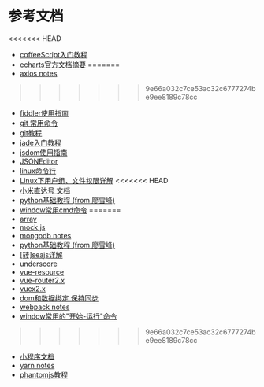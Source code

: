 参考文档
=======

<!-- links -->
<<<<<<< HEAD
+ [coffeeScript入门教程](./docs/coffeeScript_note.md)
+ [echarts官方文档摘要](./docs/echarts教程.md)
=======
+ [axios notes](./docs/axios_note.md)
>>>>>>> 9e66a032c7ce53ac32c6777274be9ee8189c78cc
+ [fiddler使用指南](./docs/fiddler使用指南.md)
+ [git 常用命令](./docs/git-commands.md)
+ [git教程](./docs/git-teaching.md)
+ [jade入门教程](./docs/jade教程.md)
+ [jsdom使用指南](./docs/jsdom教程.md)
+ [JSONEditor](./docs/jsoneditor_note.md)
+ [linux命令行](./docs/linux命令行.md)
+ [Linux下用户组、文件权限详解](./docs/linux文件权限详解.md)
<<<<<<< HEAD
+ [小米直达号 文档](./docs/miapp.md)
+ [python基础教程 (from 廖雪峰)](./docs/python_note.md)
+ [window常用cmd命令](./docs/window开始运行命令.md)
=======
+ [array](./docs/lodash_api.md)
+ [mock.js ](./docs/mock_note.md)
+ [mongodb notes](./docs/mongo_note.md)
+ [python基础教程 (from 廖雪峰)](./docs/python_note.md)
+ [[转]seajs详解](./docs/seajs.md)
+ [underscore](./docs/underscore.md)
+ [vue-resource](./docs/vueResource_note.md)
+ [vue-router2.x](./docs/vueRouter_note.md)
+ [vuex2.x](./docs/vuex_note.md)
+ [dom和数据绑定 保持同步](./docs/vue_draft.md)
+ [webpack notes](./docs/webpack_note.md)
+ [window常用的"开始-运行"命令](./docs/window开始运行命令.md)
>>>>>>> 9e66a032c7ce53ac32c6777274be9ee8189c78cc
+ [小程序文档](./docs/wxapp_note.md)
+ [yarn notes](./docs/yarn_note.md)
+ [phantomjs教程](./docs/不错的phantomjs教程.md)